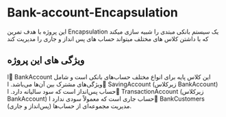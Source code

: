 # Bank-account-Encapsulation
این پروژه با هدف تمرین Encapsulation یک سیستم بانکی مبتدی را شبیه سازی میکند که با داشتن کلاس های مختلف میتواند حساب های پس انداز و جاری را مدیریت کند
## ویژگی های این پروژه
ا📌 BankAccount 
این کلاس پایه برای انواع مختلف حساب‌های بانکی است و شامل ویژگی‌های مشترک بین آن‌ها می‌باشد.
ا📌 SavingAccount (زیرکلاس BankAccount)
حساب پس‌انداز است که سود سالیانه دارد.
ا📌 TransactionAccount (زیرکلاس BankAccount)
حساب جاری است که معمولاً سودی ندارد
ا📌 BankCustomers
مدیریت مجموعه‌ای از حساب‌ها (پس‌انداز و جاری).

